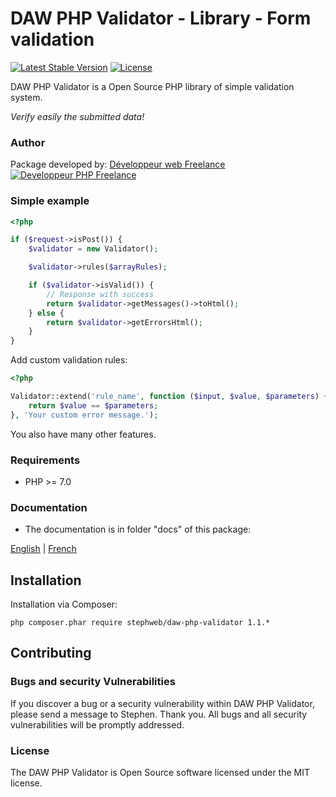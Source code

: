 # DAW PHP Validator - Library - Form validation

[![Latest Stable Version](https://poser.pugx.org/stephweb/daw-php-validator/v/stable)](https://packagist.org/packages/stephweb/daw-php-validator)
[![License](https://poser.pugx.org/stephweb/daw-php-validator/license)](https://packagist.org/packages/stephweb/daw-php-validator)

DAW PHP Validator is a Open Source PHP library of simple validation system.

*Verify easily the submitted data!*




### Author

Package developed by:
[Développeur web Freelance](https://www.devandweb.fr)
[![Developpeur PHP Freelance](https://www.devandweb.fr/medias/website/developpeur-web.png)](https://www.devandweb.fr/freelance/developpeur-php)




### Simple example

```php
<?php

if ($request->isPost()) {
    $validator = new Validator();

    $validator->rules($arrayRules);

    if ($validator->isValid()) {
        // Response with success
        return $validator->getMessages()->toHtml();
    } else {
        return $validator->getErrorsHtml();
    }
}
```

Add custom validation rules:
```php
<?php

Validator::extend('rule_name', function ($input, $value, $parameters) {
    return $value == $parameters;
}, 'Your custom error message.');
```

You also have many other features.




### Requirements

* PHP >= 7.0




### Documentation

* The documentation is in folder "docs" of this package:

[English](https://github.com/stephweb/daw-php-validator/blob/master/docs/en/doc.md)
|
[French](https://github.com/stephweb/daw-php-validator/blob/master/docs/fr/doc.md)




## Installation

Installation via Composer:
```
php composer.phar require stephweb/daw-php-validator 1.1.*
```






## Contributing

### Bugs and security Vulnerabilities

If you discover a bug or a security vulnerability within DAW PHP Validator, please send a message to Stephen. Thank you.
All bugs and all security vulnerabilities will be promptly addressed.




### License

The DAW PHP Validator is Open Source software licensed under the MIT license.
